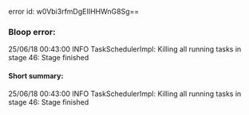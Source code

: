 error id: w0Vbi3rfmDgEIIHHWnG8Sg==
### Bloop error:

25/06/18 00:43:00 INFO TaskSchedulerImpl: Killing all running tasks in stage 46: Stage finished
#### Short summary: 

25/06/18 00:43:00 INFO TaskSchedulerImpl: Killing all running tasks in stage 46: Stage finished